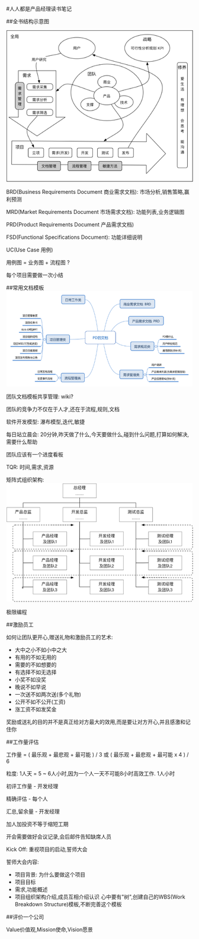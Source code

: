 #人人都是产品经理读书笔记

##全书结构示意图

![图片1][img1]

BRD(Business Requirements Document 商业需求文档): 市场分析,销售策略,赢利预测

MRD(Market Requirements Document 市场需求文档): 功能列表,业务逻辑图

PRD(Product Requirements Document 产品需求文档)

FSD(Functional Specifications Document): 功能详细说明

UC(Use Case 用例)

用例图 = 业务图 + 流程图 ?

每个项目需要做一次小结

##常用文档模板
![图片2][img2]

团队文档模板共享管理: wiki?

团队的竞争力不仅在于人才,还在于流程,规则,文档

软件开发模型: 瀑布模型,迭代,敏捷

每日站立晨会: 20分钟,昨天做了什么,今天要做什么,碰到什么问题,打算如何解决,需要什么帮助

团队应该有一个进度看板

TQR: 时间,需求,资源

矩阵式组织架构: 
![图片3][img3]

极限编程

##激励员工

如何让团队更开心,赠送礼物和激励员工的艺术:
* 大中之小不如小中之大
* 有用的不如无用的
* 需要的不如想要的
* 有选择不如无选择
* 小奖不如没奖
* 晚说不如早说
* 一次送不如两次送(多个礼物)
* 公开不如不公开(工资)
* 涨工资不如发奖金

奖励或送礼的目的并不是真正给对方最大的效用,而是要让对方开心,并且感激和记住你

##工作量评估

工作量 = ( 最乐观 + 最悲观 + 最可能 ) / 3 或 ( 最乐观 + 最悲观 + 最可能 x 4 ) / 6

粒度: 1人天 = 5 ~ 6人小时,因为一个人一天不可能8小时高效工作. 1人小时

初评工作量 - 开发经理

精确评估 - 每个人

汇总,留余量 - 开发经理

加人加投资不等于缩短工期

开会需要做好会议记录,会后邮件告知缺席人员

Kick Off: 重视项目的启动,誓师大会

誓师大会内容:
* 项目背景: 为什么要做这个项目
* 项目目标
* 需求,功能概述
* 项目组织架构介绍,成员互相介绍认识
心中要有"树",创建自己的WBS(Work Breakdown Structure)模板,不断完善这个模板

##评价一个公司

Value价值观,Mission使命,Vision愿景

[img1]: https://github.com/etimechen/memo/blob/master/images/rrdscpjl1.png
[img2]: https://github.com/etimechen/memo/blob/master/images/rrdscpjl2.png
[img3]: https://github.com/etimechen/memo/blob/master/images/rrdscpjl3.png

